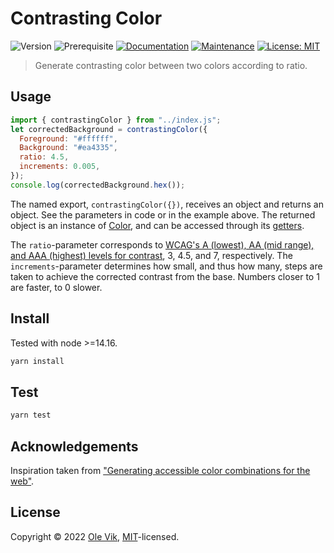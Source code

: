# Contrasting Color

![Version](https://img.shields.io/badge/version-1.0.0-blue.svg?cacheSeconds=2592000)
![Prerequisite](https://img.shields.io/badge/node-%3E%3D14.16-blue.svg)
[![Documentation](https://img.shields.io/badge/documentation-yes-brightgreen.svg)](https://github.com/OleVik/contrasting-color#readme)
[![Maintenance](https://img.shields.io/badge/Maintained%3F-yes-green.svg)](https://github.com/OleVik/contrasting-color/graphs/commit-activity)
[![License: MIT](https://img.shields.io/github/license/OleVik/contrasting-color)](https://github.com/OleVik/contrasting-color/blob/master/LICENSE)

> Generate contrasting color between two colors according to ratio.

## Usage

```js
import { contrastingColor } from "../index.js";
let correctedBackground = contrastingColor({
  Foreground: "#ffffff",
  Background: "#ea4335",
  ratio: 4.5,
  increments: 0.005,
});
console.log(correctedBackground.hex());
```

The named export, `contrastingColor({})`, receives an object and returns an object. See the parameters in code or in the example above. The returned object is an instance of [Color](https://github.com/Qix-/color), and can be accessed through its [getters](https://github.com/Qix-/color#getters).

The `ratio`-parameter corresponds to [WCAG's A (lowest), AA (mid range), and AAA (highest) levels for contrast](https://usecontrast.com/guide), 3, 4.5, and 7, respectively. The `increments`-parameter determines how small, and thus how many, steps are taken to achieve the corrected contrast from the base. Numbers closer to 1 are faster, to 0 slower.

## Install

Tested with node >=14.16.

```sh
yarn install
```

## Test

```sh
yarn test
```

## Acknowledgements

Inspiration taken from ["Generating accessible color combinations for the web"](https://dev.to/kartiknair/generating-accessible-color-combinations-for-the-web-4al7).

## License

Copyright © 2022 [Ole Vik](https://github.com/OleVik), [MIT](https://github.com/OleVik/contrasting-color/blob/master/LICENSE)-licensed.
